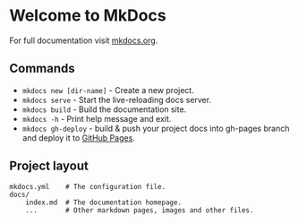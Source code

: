 # Welcome to MkDocs

For full documentation visit [mkdocs.org](https://www.mkdocs.org).

## Commands

* `mkdocs new [dir-name]` - Create a new project.
* `mkdocs serve` - Start the live-reloading docs server.
* `mkdocs build` - Build the documentation site.
* `mkdocs -h` - Print help message and exit.
* `mkdocs gh-deploy` - build & push your project docs into gh-pages branch and deploy it to [GitHub Pages](https://pages.github.com/).

## Project layout

    mkdocs.yml    # The configuration file.
    docs/
        index.md  # The documentation homepage.
        ...       # Other markdown pages, images and other files.